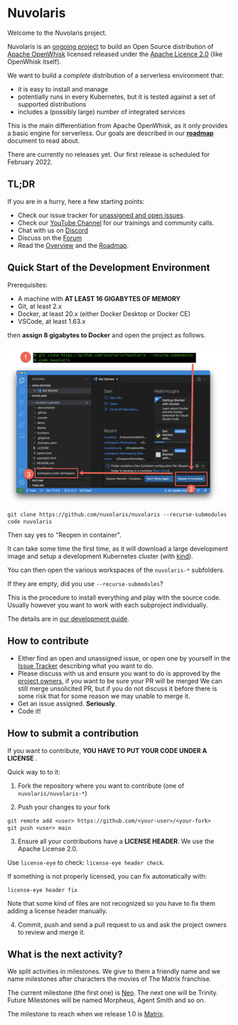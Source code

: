 <!--
  ~ Licensed to the Apache Software Foundation (ASF) under one
  ~ or more contributor license agreements.  See the NOTICE file
  ~ distributed with this work for additional information
  ~ regarding copyright ownership.  The ASF licenses this file
  ~ to you under the Apache License, Version 2.0 (the
  ~ "License"); you may not use this file except in compliance
  ~ with the License.  You may obtain a copy of the License at
  ~
  ~   http://www.apache.org/licenses/LICENSE-2.0
  ~
  ~ Unless required by applicable law or agreed to in writing,
  ~ software distributed under the License is distributed on an
  ~ "AS IS" BASIS, WITHOUT WARRANTIES OR CONDITIONS OF ANY
  ~ KIND, either express or implied.  See the License for the
  ~ specific language governing permissions and limitations
  ~ under the License.
  ~
-->
# Nuvolaris

Welcome to the Nuvolaris project. 

Nuvolaris is an [ongoing project](#about) to build an Open Source distribution of [Apache OpenWhisk](https://openwhisk.apache.org) licensed released under the [Apache Licence 2.0](LICENSE) (like OpenWhisk itself).


We want to build a *complete* distribution of a serverless environment that:

- it is easy to install and manage
- potentially runs in every Kubernetes, but it is tested against a set of supported distributions
- includes a (possibly large) number of integrated services

This is the main differentiation from Apache OpenWhisk, as it only provides a basic engine for serverless. Our goals are described in our [**roadmap**](docs/ROADMAP.md) document to read about.

There are currently no releases yet. Our first release is scheduled for February 2022.

## TL;DR

If you are in a hurry, here a few starting points:

- Check our issue tracker for [unassigned and open issues](https://github.com/nuvolaris/nuvolaris/issues).
- Check our [YouTube Channel](https://www.youtube.com/channel/UCPt5hk7qcOkESjB7kii1byw) for our trainings and community calls.
- Chat with us on [Discord](https://discord.gg/VSGG7aQ2Ds) 
- Discuss on the [Forum](https://github.com/nuvolaris/nuvolaris/discussions/)
- Read the [Overview](docs/OVERVIEW.md) and the [Roadmap](docs/ROADMAP.md).

## Quick Start of the Development Environment

Prerequisites:

 - A machine with **AT LEAST 16 GIGABYTES OF MEMORY** 
 - Git, at least 2.x 
 - Docker, at least 20.x (either Docker Desktop or Docker CE) 
 - VSCode, at least 1.63.x
 
then  **assign 8 gigabytes to Docker** and open the project as follows.

![](docs/devenv.png)


```
git clone https://github.com/nuvolaris/nuvolaris --recurse-submodules
code nuvolaris
```

Then say yes to "Reopen in container". 

It can take some time the first time, as it will download a large development image and setup a development Kubernetes cluster (with [kind](https://kind.sigs.k8s.io/)).

You can then open the various workspaces of the `nuvolaris-*` subfolders.

If they are empty, did you use `--recurse-submodules`?

This is the procedure to install everything and play with the source code. Usually however you want to work with each subproject individually. 

The details are in [our development guide](docs/DEVEL.md).

## How to contribute

- Either find an open and unassigned issue, or open one by yourself in the [Issue Tracker](https://github.com/nuvolaris/nuvolaris/issues) describing what you want to do.
- Please discuss with us and ensure you want to do is approved by the [project owners](OWNERS.md), if you want to be sure your PR will be merged We can still merge unsolicited PR, but if you do not discuss it before there is some risk that for some reason we may unable to merge it. 
- Get an issue assigned. **Seriously**. 
- Code it!
## How to submit a contribution

If you want to contribute, **YOU HAVE TO PUT YOUR CODE UNDER A LICENSE** . 

Quick way to to it:

1. Fork the repository where you want to contribute (one of `nuvolaris/nuvolaris-*`) 

2. Push your changes to your fork

```
git remote add <user> https://github.com/<your-user>/<your-fork>
git push <user> main
```

3. Ensure all your contributions have a **LICENSE HEADER**.  We use the Apache License 2.0.

Use `license-eye` to check: `license-eye header check`.

If something is not properly licensed, you can fix automatically with:

```
license-eye header fix
```

Note that some kind of files are not recognized so you have to fix them adding a license header manually.

4. Commit, push and send a pull request to us and ask the project owners to review and merge it. 

## What is the next activity?

We split activities in milestones. We give to them a friendly name and we name milestones after characters the movies of The Matrix franchise. 

The  current milestone (the first one) is [Neo](docs/Neo.md).
The next one will be Trinity. Future Milestones will be named Morpheus, Agent Smith and so on.

The milestone to reach when we release 1.0 is [Matrix](docs/Matrix.md).
 
